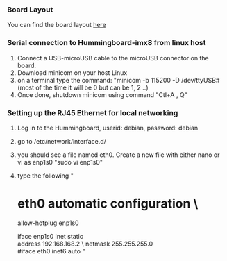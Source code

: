 
### Board Layout
You can find the board layout [here](https://www.solid-run.com/nxp-i-mx8m-family/hummingboard-m/)
### Serial connection to Hummingboard-imx8 from linux host
1. Connect a USB-microUSB cable to the microUSB connector on the board.
2. Download minicom on your host Linux
3. on a terminal type the command: "minicom -b 115200 -D /dev/ttyUSB#(most of the time it will be 0 but can be 1, 2 ..)
4. Once done, shutdown minicom using command "Ctl+A , Q"

### Setting up the RJ45 Ethernet for local networking
1. Log in to the Hummingboard, userid: debian, password: debian
2. go to /etc/network/interface.d/
3. you should see a file named eth0. Create a new file with either nano or vi as enp1s0
          "sudo vi enp1s0"
4. type the following 
  "
     # eth0 automatic configuration \
     allow-hotplug enp1s0 

     iface enp1s0 inet static \
     address 192.168.168.2 \ 
     netmask 255.255.255.0 \
     #iface eth0 inet6 auto
  "
